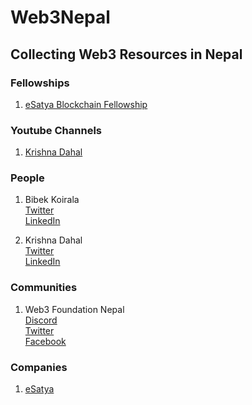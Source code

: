# Web3Nepal
Collecting Web3 Resources in Nepal
---

### Fellowships

1. [eSatya Blockchain Fellowship](https://esatya.io/fellowship)

### Youtube Channels

1. [Krishna Dahal](https://www.youtube.com/@iamkrishnadahal)

### People

1. Bibek Koirala   
   [Twitter](https://twitter.com/bibekdahal07)  
   [LinkedIn](https://www.linkedin.com/in/bibekblockchain/)

2. Krishna Dahal   
   [Twitter](https://twitter.com/iamkrishnadahal?lang=en)  
   [LinkedIn](https://www.linkedin.com/in/krishnadahal/)

### Communities

1. Web3 Foundation Nepal    
[Discord](https://discord.gg/3Q5QX5QZ)   
[Twitter](https://twitter.com/Web3Nepal)   
[Facebook](https://www.facebook.com/groups/web3nepal)

### Companies

1. [eSatya](https://esatya.io)
